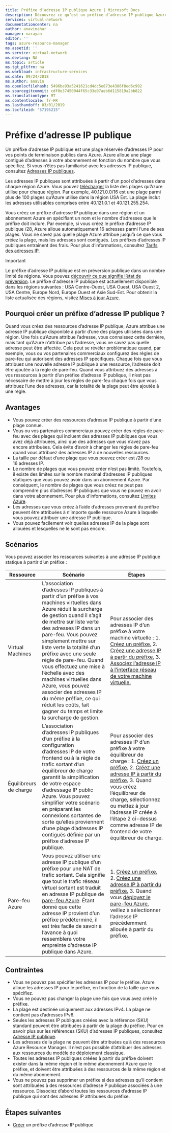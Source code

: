 ```yaml
---
title: Préfixe d’adresse IP publique Azure | Microsoft Docs
description: Découvrez ce qu’est un préfixe d’adresse IP publique Azure et comment il vous permet d’attribuer des adresses IP publiques prévisibles à vos ressources.
services: virtual-network
documentationcenter: na
author: anavinahar
manager: narayan
editor: ''
tags: azure-resource-manager
ms.assetid: ''
ms.service: virtual-network
ms.devlang: NA
ms.topic: article
ms.tgt_pltfrm: na
ms.workload: infrastructure-services
ms.date: 09/24/2018
ms.author: anavin
ms.openlocfilehash: 5496be93a5241621cd4dc5e873e4386f8ed6c992
ms.sourcegitcommit: cdf0e37450044f65c33e07aeb6d115819a2bb822
ms.translationtype: MT
ms.contentlocale: fr-FR
ms.lasthandoff: 03/01/2019
ms.locfileid: "57195215"
---
```

# <a name="public-ip-address-prefix"></a>Préfixe d’adresse IP publique

Un préfixe d’adresse IP publique est une plage réservée d’adresses IP pour vos points de terminaison publics dans Azure. Azure alloue une plage contiguë d’adresses à votre abonnement en fonction du nombre que vous spécifiez. Si vous n’êtes pas familiarisé avec les adresses IP publique, consultez [Adresses IP publiques](virtual-network-ip-addresses-overview-arm.md#public-ip-addresses).

Les adresses IP publiques sont attribuées à partir d’un pool d’adresses dans chaque région Azure. Vous pouvez [télécharger](https://www.microsoft.com/download/details.aspx?id=56519) la liste des plages qu’Azure utilise pour chaque région. Par exemple, 40.121.0.0/16 est une plage parmi plus de 100 plages qu’Azure utilise dans la région USA Est. La plage inclut les adresses utilisables comprises entre 40.121.0.1 et 40.121.255.254.

Vous créez un préfixe d’adresse IP publique dans une région et un abonnement Azure en spécifiant un nom et le nombre d’adresses que le préfixe doit inclure. Par exemple, si vous créez le préfixe d’adresse IP publique /28, Azure alloue automatiquement 16 adresses parmi l’une de ses plages. Vous ne savez pas quelle plage Azure attribue jusqu’à ce que vous créiez la plage, mais les adresses sont contiguës. Les préfixes d’adresses IP publiques entraînent des frais. Pour plus d’informations, consultez [Tarifs des adresses IP](https://azure.microsoft.com/pricing/details/ip-addresses).

> [!IMPORTANT]
> Le préfixe d’adresse IP publique est en préversion publique dans un nombre limité de régions. Vous pouvez [découvrir ce que signifie l’état de préversion](https://azure.microsoft.com/support/legal/preview-supplemental-terms/). Le préfixe d'adresse IP publique est actuellement disponible dans les régions suivantes : USA Centre-Ouest, USA Ouest, USA Ouest 2, USA Centre, Europe Nord, Europe Ouest et Asie Sud-Est. Pour obtenir la liste actualisée des régions, visitez [Mises à jour Azure](https://azure.microsoft.com/updates/?product=virtual-network).

## <a name="why-create-a-public-ip-address-prefix"></a>Pourquoi créer un préfixe d’adresse IP publique ?

Quand vous créez des ressources d’adresse IP publique, Azure attribue une adresse IP publique disponible à partir d’une des plages utilisées dans une région. Une fois qu’Azure attribue l’adresse, vous connaissez cette dernière, mais tant qu’Azure n’attribue pas l’adresse, vous ne savez pas quelle adresse peut être affectée. Cela peut se révéler problématique quand, par exemple, vous ou vos partenaires commerciaux configurez des règles de pare-feu qui autorisent des adresses IP spécifiques. Chaque fois que vous attribuez une nouvelle adresse IP publique à une ressource, l’adresse doit être ajoutée à la règle de pare-feu. Quand vous attribuez des adresses à vos ressources à partir d’un préfixe d’adresse IP publique, il n’est pas nécessaire de mettre à jour les règles de pare-feu chaque fois que vous attribuez l’une des adresses, car la totalité de la plage peut être ajoutée à une règle.

## <a name="benefits"></a>Avantages

- Vous pouvez créer des ressources d’adresse IP publique à partir d’une plage connue.
- Vous ou vos partenaires commerciaux pouvez créer des règles de pare-feu avec des plages qui incluent des adresses IP publiques que vous avez déjà attribuées, ainsi que des adresses que vous n’avez pas encore attribuées. Cela évite d’avoir à changer les règles de pare-feu quand vous attribuez des adresses IP à de nouvelles ressources.
- La taille par défaut d’une plage que vous pouvez créer est /28 ou 16 adresses IP.
- Le nombre de plages que vous pouvez créer n’est pas limité. Toutefois, il existe des limites sur le nombre maximal d’adresses IP publiques statiques que vous pouvez avoir dans un abonnement Azure. Par conséquent, le nombre de plages que vous créez ne peut pas comprendre plus d’adresses IP publiques que vous ne pouvez en avoir dans votre abonnement. Pour plus d'informations, consultez [Limites Azure](../azure-subscription-service-limits.md?toc=%2fazure%2fvirtual-network%2ftoc.json#azure-resource-manager-virtual-networking-limits).
- Les adresses que vous créez à l’aide d’adresses provenant du préfixe peuvent être attribuées à n’importe quelle ressource Azure à laquelle vous pouvez attribuer une adresse IP publique.
- Vous pouvez facilement voir quelles adresses IP de la plage sont allouées et lesquelles ne le sont pas encore.

## <a name="scenarios"></a>Scénarios
Vous pouvez associer les ressources suivantes à une adresse IP publique statique à partir d’un préfixe :

|Ressource|Scénario|Étapes|
|---|---|---|
|Virtual Machines| L’association d’adresses IP publiques à partir d’un préfixe à vos machines virtuelles dans Azure réduit la surcharge de gestion quand il s’agit de mettre sur liste verte des adresses IP dans un pare-feu. Vous pouvez simplement mettre sur liste verte la totalité d’un préfixe avec une seule règle de pare-feu. Quand vous effectuez une mise à l’échelle avec des machines virtuelles dans Azure, vous pouvez associer des adresses IP du même préfixe, ce qui réduit les coûts, fait gagner du temps et limite la surcharge de gestion.| Pour associer des adresses IP d’un préfixe à votre machine virtuelle : 1. [Créez un préfixe.](manage-public-ip-address-prefix.md) 2. [Créez une adresse IP à partir du préfixe.](manage-public-ip-address-prefix.md) 3. [Associez l’adresse IP à l’interface réseau de votre machine virtuelle.](virtual-network-network-interface-addresses.md#add-ip-addresses)
| Équilibreurs de charge | L’association d’adresses IP publiques d’un préfixe à la configuration d’adresses IP de votre frontend ou à la règle de trafic sortant d’un équilibreur de charge garantit la simplification de votre espace d’adressage IP public Azure. Vous pouvez simplifier votre scénario en préparant les connexions sortantes de sorte qu’elles proviennent d’une plage d’adresses IP contiguës définie par un préfixe d’adresse IP publique. | Pour associer des adresses IP d’un préfixe à votre équilibreur de charge : 1. [Créez un préfixe.](manage-public-ip-address-prefix.md) 2. [Créez une adresse IP à partir du préfixe.](manage-public-ip-address-prefix.md) 3. Quand vous créez l’équilibreur de charge, sélectionnez ou mettez à jour l’adresse IP créée à l’étape 2 ci-dessus comme adresse IP de frontend de votre équilibreur de charge. |
| Pare-feu Azure | Vous pouvez utiliser une adresse IP publique d’un préfixe pour une NAT de trafic sortant. Cela signifie que tout le trafic réseau virtuel sortant est traduit en adresse IP publique de [pare-feu Azure](../firewall/overview.md?toc=%2fazure%2fvirtual-network%2ftoc.json). Étant donné que cette adresse IP provient d’un préfixe prédéterminé, il est très facile de savoir à l’avance à quoi ressemblera votre empreinte d’adresse IP publique dans Azure. | 1. [Créez un préfixe.](manage-public-ip-address-prefix.md) 2. [Créez une adresse IP à partir du préfixe.](manage-public-ip-address-prefix.md) 3. Quand vous [déployez le pare-feu Azure](../firewall/tutorial-firewall-deploy-portal.md?toc=%2fazure%2fvirtual-network%2ftoc.json#deploy-the-firewall), veillez à sélectionner l’adresse IP précédemment allouée à partir du préfixe.|

## <a name="constraints"></a>Contraintes

- Vous ne pouvez pas spécifier les adresses IP pour le préfixe. Azure alloue les adresses IP pour le préfixe, en fonction de la taille que vous spécifiez.
- Vous ne pouvez pas changer la plage une fois que vous avez créé le préfixe.
- La plage est destinée uniquement aux adresses IPv4. La plage ne contient pas d’adresses IPv6.
- Seules les adresses IP publiques créées avec la référence (SKU) standard peuvent être attribuées à partir de la plage du préfixe. Pour en savoir plus sur les références (SKU) d’adresses IP publiques, consultez [Adresse IP publique](virtual-network-ip-addresses-overview-arm.md#public-ip-addresses).
- Les adresses de la plage ne peuvent être attribuées qu’à des ressources Azure Resource Manager. Il n’est pas possible d’attribuer des adresses aux ressources du modèle de déploiement classique.
- Toutes les adresses IP publiques créées à partir du préfixe doivent exister dans la même région et le même abonnement Azure que le préfixe, et doivent être attribuées à des ressources de la même région et du même abonnement.
- Vous ne pouvez pas supprimer un préfixe si des adresses qu’il contient sont attribuées à des ressources d’adresse P publique associées à une ressource. Dissociez d’abord toutes les ressources d’adresse IP publique qui sont des adresses IP attribuées du préfixe.


## <a name="next-steps"></a>Étapes suivantes

- [Créer](manage-public-ip-address-prefix.md) un préfixe d’adresse IP publique

